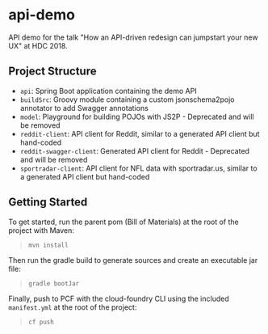 # api-demo
API demo for the talk "How an API-driven redesign can jumpstart your new UX" at HDC 2018.

## Project Structure

* `api`: Spring Boot application containing the demo API
* `buildSrc`: Groovy module containing a custom jsonschema2pojo annotator to add Swagger annotations
* `model`: Playground for building POJOs with JS2P - Deprecated and will be removed
* `reddit-client`: API client for Reddit, similar to a generated API client but hand-coded
* `reddit-swagger-client`: Generated API client for Reddit - Deprecated and will be removed
* `sportradar-client`: API client for NFL data with sportradar.us, similar to a generated API client but hand-coded

## Getting Started

To get started, run the parent pom (Bill of Materials) at the root of the project with Maven:

> `mvn install`

Then run the gradle build to generate sources and create an executable jar file:

> `gradle bootJar`

Finally, push to PCF with the cloud-foundry CLI using the included `manifest.yml` at the root of the project:

> `cf push`
